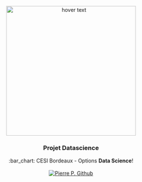 <p align="center">
  <img src="http://www.alsacetech.org/wp-content/uploads/2018/12/Cesi_Logo_INGENIEUR_quadri.png" width="350" title="hover text">
</p>

<h3 align="center">Projet Datascience</h3>
<p align="center">
  :bar_chart: CESI Bordeaux - Options <strong>Data Science</strong>!
  <br><br>
  <a href="https://github.com/Pielgrin">
    <img alt="Pierre P. Github" src="https://img.shields.io/badge/OSSU-data--science-blue.svg">
  </a>
</p>
